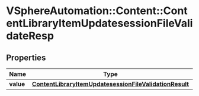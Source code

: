 # VSphereAutomation::Content::ContentLibraryItemUpdatesessionFileValidateResp

## Properties
Name | Type | Description | Notes
------------ | ------------- | ------------- | -------------
**value** | [**ContentLibraryItemUpdatesessionFileValidationResult**](ContentLibraryItemUpdatesessionFileValidationResult.md) |  | 


